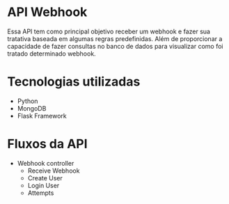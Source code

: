 # API Webhook
Essa API tem como principal objetivo receber um webhook e fazer sua tratativa baseada em algumas regras predefinidas. Além de proporcionar a capacidade de fazer consultas no banco de dados para visualizar como foi tratado determinado webhook.

# Tecnologias utilizadas
- Python
- MongoDB
- Flask Framework

# Fluxos da API
- Webhook controller
  - Receive Webhook
  - Create User
  - Login User
  - Attempts
